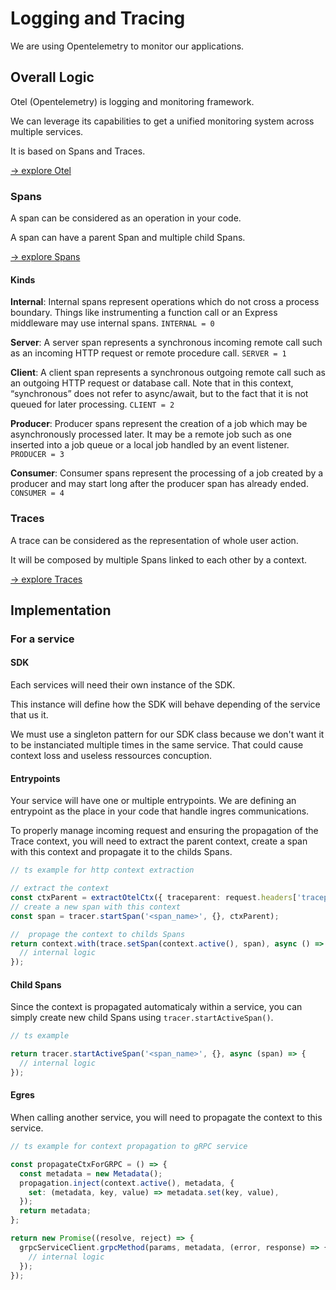 # Logging and Tracing

We are using Opentelemetry to monitor our applications.

## Overall Logic

Otel (Opentelemetry) is logging and monitoring framework.

We can leverage its capabilities to get a unified monitoring system across multiple services.

It is based on Spans and Traces.

[-> explore Otel](https://opentelemetry.io/docs/what-is-opentelemetry/)

### Spans

A span can be considered as an operation in your code.

A span can have a parent Span and multiple child Spans.

[-> explore Spans](https://opentelemetry.io/docs/concepts/observability-primer/#spans)

#### Kinds

**Internal**: Internal spans represent operations which do not cross a process boundary. Things like instrumenting a function call or an Express middleware may use internal spans.
`INTERNAL = 0`

**Server**: A server span represents a synchronous incoming remote call such as an incoming HTTP request or remote procedure call.
`SERVER = 1`

**Client**: A client span represents a synchronous outgoing remote call such as an outgoing HTTP request or database call. Note that in this context, “synchronous” does not refer to async/await, but to the fact that it is not queued for later processing.
`CLIENT = 2`

**Producer**: Producer spans represent the creation of a job which may be asynchronously processed later. It may be a remote job such as one inserted into a job queue or a local job handled by an event listener.
`PRODUCER = 3`

**Consumer**: Consumer spans represent the processing of a job created by a producer and may start long after the producer span has already ended.
`CONSUMER = 4`

### Traces

A trace can be considered as the representation of whole user action.

It will be composed by multiple Spans linked to each other by a context.

[-> explore Traces](https://opentelemetry.io/docs/concepts/observability-primer/#distributed-traces)

## Implementation

### For a service

#### SDK

Each services will need their own instance of the SDK.

This instance will define how the SDK will behave depending of the service that us it.

We must use a singleton pattern for our SDK class because we don't want it to be instanciated multiple times in the same service. That could cause context loss and useless ressources concuption.

#### Entrypoints

Your service will have one or multiple entrypoints. We are defining an entrypoint as the place in your code that handle ingres communications.

To properly manage incoming request and ensuring the propagation of the Trace context, you will need to extract the parent context, create a span with this context and propagate it to the childs Spans.

```typescript
// ts example for http context extraction

// extract the context
const ctxParent = extractOtelCtx({ traceparent: request.headers['traceparent-id'] as string }, defaultTextMapGetter);
// create a new span with this context
const span = tracer.startSpan('<span_name>', {}, ctxParent);

//  propage the context to childs Spans
return context.with(trace.setSpan(context.active(), span), async () => {
  // internal logic
});
```

#### Child Spans

Since the context is propagated automaticaly within a service, you can simply create new child Spans using `tracer.startActiveSpan()`.

```typescript
// ts example

return tracer.startActiveSpan('<span_name>', {}, async (span) => {
  // internal logic
});
```

#### Egres

When calling another service, you will need to propagate the context to this service.

```typescript
// ts example for context propagation to gRPC service

const propagateCtxForGRPC = () => {
  const metadata = new Metadata();
  propagation.inject(context.active(), metadata, {
    set: (metadata, key, value) => metadata.set(key, value),
  });
  return metadata;
};

return new Promise((resolve, reject) => {
  grpcServiceClient.grpcMethod(params, metadata, (error, response) => {
    // internal logic
  });
});
```
